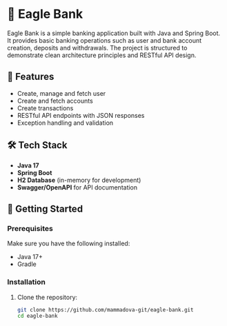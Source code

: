 # 🦅 Eagle Bank

Eagle Bank is a simple banking application built with Java and Spring Boot. It provides basic banking operations such as user and bank account creation, deposits and withdrawals. The project is structured to demonstrate clean architecture principles and RESTful API design.

## 📌 Features

- Create, manage and fetch user
- Create and fetch accounts
- Create transactions
- RESTful API endpoints with JSON responses
- Exception handling and validation

## 🛠️ Tech Stack

- **Java 17**
- **Spring Boot**
- **H2 Database** (in-memory for development)
- **Swagger/OpenAPI** for API documentation

## 🚀 Getting Started

### Prerequisites

Make sure you have the following installed:

- Java 17+
- Gradle

### Installation

1. Clone the repository:

   ```bash
   git clone https://github.com/mammadova-git/eagle-bank.git
   cd eagle-bank

